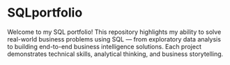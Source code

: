 # SQLportfolio
Welcome to my SQL portfolio! This repository highlights my ability to solve real-world business problems using SQL — from exploratory data analysis to building end-to-end business intelligence solutions.  Each project demonstrates technical skills, analytical thinking, and business storytelling.
